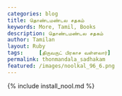 ```yaml
---  
categories: blog  
title: தொண்டமண்டல சதகம்
keywords: More, Tamil, Books  
description: தொண்டமண்டல சதகம்
author: Tamilan  
layout: Ruby  
tags:     [திருவருட் பிரகாச வள்ளலார்]
permalink: thonmandala_sadhakam  
featured: /images/noolkal_96_6.png  
---  
```

{% include install_nool.md %} 

